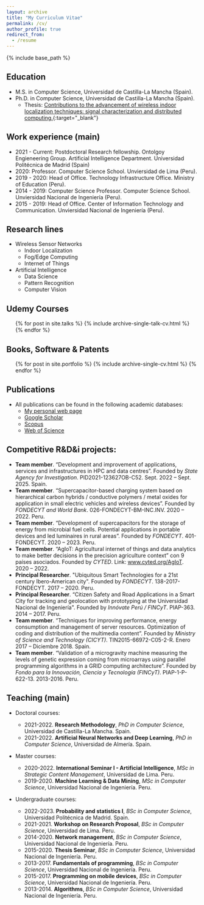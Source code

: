 ```yaml
---
layout: archive
title: "My Curriculum Vitae"
permalink: /cv/
author_profile: true
redirect_from:
  - /resume
---
```


{% include base_path %}

## Education
* M.S. in Computer Science, Universidad de Castilla-La Mancha (Spain).
* Ph.D. in Computer Science, Universidad de Castilla-La Mancha (Spain). 
  - Thesis: [Contributions to the advancement of wireless indoor localization techniques: signal characterization and distributed computing.](https://ruidera.uclm.es/xmlui/handle/10578/19354){:target="_blank"}

## Work experience (main)
* 2021 - Current: Postdoctoral Research fellowship. Ontolgoy Engieneering Group. Artificial Intelligence Department. Universidad Politécnica de Madrid (Spain)
* 2020: Professor. Computer Science School. Unviersidad de Lima (Peru).
* 2019 - 2020: Head of Office. Technology Infrastructure Office. Ministry of Education (Peru).
* 2014 - 2019: Computer Science Professor. Computer Science School. Unviersidad Nacional de Ingeniería (Peru).
* 2015 - 2019: Head of Office. Center of Information Technology and Communication. Unviersidad Nacional de Ingeniería (Peru).

## Research lines
* Wireless Sensor Networks
  * Indoor Localization
  * Fog/Edge Computing
  * Internet of Things
* Artificial Intelligence
  * Data Science
  * Pattern Recognition
  * Computer Vision

## Udemy Courses
  <ul>{% for post in site.talks %}
    {% include archive-single-talk-cv.html %}
  {% endfor %}</ul>

## Books, Software & Patents
  <ul>{% for post in site.portfolio %}
    {% include archive-single-cv.html %}
  {% endfor %}</ul>

## Publications
* All publications can be found in the following academic databases:
  - [My personal web page](https://manuelcastillo.eu/publications/)
  * [Google Scholar](https://scholar.google.es/citations?hl=es&authuser=2&user=r0JytwIAAAAJ)
  * [Scopus](https://www.scopus.com/authid/detail.uri?authorId=57200871251)
  * [Web of Science](https://www.webofscience.com/wos/author/record/O-9762-2017)

## Competitive R&D&i projects:
- **Team member**. “Development and improvement of applications, services and infrastructures in HPC and data centres”. Founded by _State Agency for Investigation_. PID2021-123627OB-C52. Sept. 2022 – Sept. 2025. Spain.
- **Team member**. “Supercapacitor-based charging system based on hierarchical carbon hybrids / conductive polymers / metal oxides for application in small electric vehicles and wireless devices”. Founded by _FONDECYT and World Bank_. 026-FONDECYT-BM-INC.INV. 2020 – 2022. Peru. 
- **Team member**. “Development of supercapacitors for the storage of energy from microbial fuel cells. Potential applications in portable devices and led luminaires in rural areas”. Founded by _FONDECYT_. 401-FONDECYT. 2020 – 2023. Peru. 
- **Team member**. “AgIoT: Agricultural internet of things and data analytics to make better decisions in the precision agriculture context” con 9 países asociados. Founded by _CYTED_. Link: www.cyted.org/AgIoT. 2020 – 2022. 
- **Principal Researcher**. "Ubiquitous Smart Technologies for a 21st century Ibero-American city". Founded by _FONDECYT_. 138-2017-FONDECYT. 2017 – 2020. Peru.
- **Principal Researcher**. “Citizen Safety and Road Applications in a Smart City for tracking and geolocation with prototyping at the Universidad Nacional de Ingeniería". Founded by _Innóvate Perú / FINCyT_. PIAP-363. 2014 – 2017. Peru.
- **Team member**. “Techniques for improving performance, energy consumption and management of server resources. Optimization of coding and distribution of the multimedia content”. Founded by _Ministry of Science and Technology (CICYT)_. TIN2015-66972-C05-2-R. Enero 2017 – Diciembre 2018. Spain.
- **Team member**. “Validation of a microgravity machine measuring the levels of genetic expression coming from microarrays using parallel programming algorithms in a GRID computing architecture”. Founded by _Fondo para la Innovación, Ciencia y Tecnología (FINCyT)_. PIAP-1-P-622-13. 2013-2016. Peru.
  
## Teaching (main)
- Doctoral courses:
  - 2021-2022. **Research Methodology**, *PhD in Computer Science*, Universidad de Castilla-La Mancha. Spain.
  - 2021-2022. **Artificial Neural Networks and Deep Learning**, *PhD in Computer Science*, Universidad de Almería. Spain.

- Master courses:
  - 2020-2022. **International Seminar I - Artificial Intelligence**, *MSc in Strategic Content Management*, Universidad de Lima. Peru.
  - 2019-2020. **Machine Learning & Data Mining**, *MSc in Computer Science*, Universidad Nacional de Ingeniería. Peru.

- Undergraduate courses:
  - 2022-2023. **Probability and statistics I**, *BSc in Computer Science*, Universidad Politécnica de Madrid. Spain.
  - 2021-2021. **Workshop on Research Proposal**, *BSc in Computer Science*, Universidad de Lima. Peru.
  - 2014-2020. **Network management**, *BSc in Computer Science*, Universidad Nacional de Ingeniería. Peru.
  - 2015-2020. **Thesis Seminar**, *BSc in Computer Science*, Universidad Nacional de Ingeniería. Peru.
  - 2013-2017. **Fundamentals of programming**, *BSc in Computer Science*, Universidad Nacional de Ingeniería. Peru.
  - 2015-2017. **Programming on mobile devices**, *BSc in Computer Science*, Universidad Nacional de Ingeniería. Peru.
  - 2013-2014. **Algorithms**, *BSc in Computer Science*, Universidad Nacional de Ingeniería. Peru.